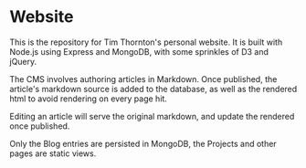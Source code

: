 Website
=======

This is the repository for Tim Thornton's personal website. It is built with Node.js using Express and MongoDB, with some sprinkles of D3 and jQuery.

The CMS involves authoring articles in Markdown. Once published, the article's markdown source is added to the database, as well as the rendered html to avoid rendering on every page hit.

Editing an article will serve the original markdown, and update the rendered once published.

Only the Blog entries are persisted in MongoDB, the Projects and other pages are static views.
